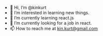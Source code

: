 - 👋 Hi, I’m @kinkurt
- 👀 I’m interested in learning new things.
- 🌱 I’m currently learning react.js
- 💞️ I’m currently looking for a job in react.
- 📫 How to reach me at kin.kurt@gmail.com

<!---
kinkurt/kinkurt is a ✨ special ✨ repository because its `README.md` (this file) appears on your GitHub profile.
You can click the Preview link to take a look at your changes.
--->
